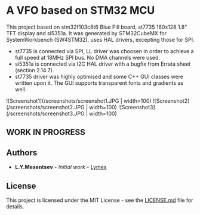 # A VFO based on STM32 MCU 

This project based on stm32f103c8t6 Blue Pill board, st7735 160x128 1.8" TFT display and si5351a.
It was generated by STM32CubeMX for SystemWorkbench (SW4STM32), uses HAL drivers, excepting those for SPI.

* st7735 is connected via SPI, LL driver was choosen in order to achieve a full speed at 18MHz SPI bus. No DMA channels were used.
* si5351a is connected via I2C HAL driver with a bugfix from Errata sheet (section 2.14.7).
* st7735 driver was highly optimised and some C++ GUI classes were written upon it. The GUI supports transparent fonts and gradients as well.  

![Screenshot1](/screenshots/screenshot1.JPG | width=100)
![Screenshot2](/screenshots/screenshot2.JPG | width=100)
![Screenshot3](/screenshots/screenshot3.JPG | width=100)

## WORK IN PROGRESS


## Authors

* **L.Y.Mesentsev** - *Initial work* - [Lymes](https://github.com/Lymes)

## License

This project is licensed under the MIT License - see the [LICENSE.md](LICENSE.md) file for details.
 